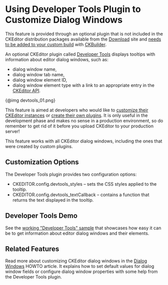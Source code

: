 <!--
Copyright (c) 2003-2017, CKSource - Frederico Knabben. All rights reserved.
For licensing, see LICENSE.md.
-->

# Using Developer Tools Plugin to Customize Dialog Windows

<p class="requirements">
	This feature is provided through an optional plugin that is not included in the CKEditor distribution packages available from the <a href="http://ckeditor.com/download">Download</a> site and <a href="#!/guide/dev_plugins">needs to be added to your custom build</a> with <a href="https://ckeditor.com/cke4/builder">CKBuilder</a>.
</p>

An optional CKEditor plugin called [Developer Tools](https://ckeditor.com/cke4/addon/devtools) displays tooltips with information about editor dialog windows, such as:

* dialog window name,
* dialog window tab name,
* dialog window element ID,
* dialog window element type with a link to an appropriate entry in the [CKEditor API](#!/api).

{@img devtools_01.png}

This feature is aimed at developers who would like to [customize their CKEditor instances](#!/guide/dev_howtos_dialog_windows) or [create their own plugins](#!/guide/plugin_sdk_intro). It is only useful in the development phase and makes no sense in a production environment, so do remember to get rid of it before you upload CKEditor to your production server!

<p class="tip">
	This feature works with all CKEditor dialog windows, including the ones that were created by custom plugins.
</p>

## Customization Options

The Developer Tools plugin provides two configuration options:

* CKEDITOR.config.devtools_styles &ndash; sets the CSS styles applied to the tooltip.
* CKEDITOR.config.devtools_textCallback &ndash; contains a function that returns the text displayed in the tooltip.

## Developer Tools Demo

See the [working "Developer Tools" sample](https://sdk.ckeditor.com/samples/devtools.html) that showcases how easy it can be to get information about editor dialog windows and their elements.

## Related Features

Read more about customizing CKEditor dialog windows in the [Dialog Windows](#!/guide/dev_howtos_dialog_windows) HOWTO article. It explains how to set default values for dialog window fields or configure dialog window properties with some help from the Developer Tools plugin.
